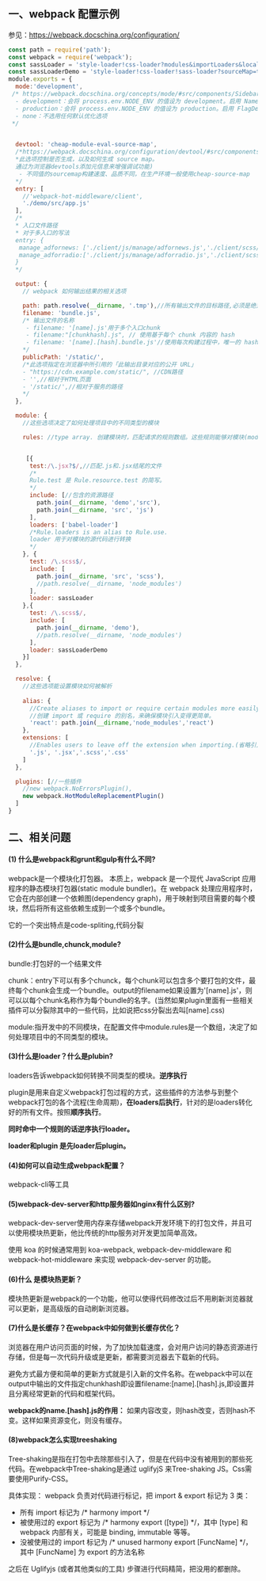 ## 一、webpack 配置示例
参见：<https://webpack.docschina.org/configuration/>

```js
const path = require('path');
const webpack = require('webpack');
const sassLoader = 'style-loader!css-loader?modules&importLoaders&localIdentName=[name]__[local]__[hash:base64:5]!sass-loader?sourceMap=true&sourceMapContents=true';
const sassLoaderDemo = 'style-loader!css-loader!sass-loader?sourceMap=true&sourceMapContents=true';
module.exports = {
  mode:'development',
 /* https://webpack.docschina.org/concepts/mode/#src/components/Sidebar/Sidebar.jsx
  - development：会将 process.env.NODE_ENV 的值设为 development。启用 NamedChunksPlugin 和 NamedModulesPlugin。
  - production：会将 process.env.NODE_ENV 的值设为 production。启用 FlagDependencyUsagePlugin, FlagIncludedChunksPlugin, ModuleConcatenationPlugin, NoEmitOnErrorsPlugin, OccurrenceOrderPlugin, SideEffectsFlagPlugin 和 UglifyJsPlugin.
  - none：不选用任何默认优化选项
 */


  devtool: 'cheap-module-eval-source-map',
  /*https://webpack.docschina.org/configuration/devtool/#src/components/Sidebar/Sidebar.jsx
  *此选项控制是否生成，以及如何生成 source map。
  通过为浏览器devtools添加元信息来增强调试功能) 
   - 不同值的sourcemap构建速度、品质不同，在生产环境一般使用cheap-source-map
  */
  entry: [
    //'webpack-hot-middleware/client',
    './demo/src/app.js'
  ],
  /*
  * 入口文件路径
  * 对于多入口的写法
  entry: {
   manage_adfornews: ['./client/js/manage/adfornews.js','./client/scss/app.scss'],
   manage_adforradio:['./client/js/manage/adforradio.js','./client/scss/app.scss']
  }
  */

  output: {
    // webpack 如何输出结果的相关选项

    path: path.resolve(__dirname, '.tmp'),//所有输出文件的目标路径,必须是绝对路径
    filename: 'bundle.js',
    /* 输出文件的名称
     - filename: '[name].js'用于多个入口chunk
     - filename:"[chunkhash].js", // 使用基于每个 chunk 内容的 hash
     - filename: '[name].[hash].bundle.js'//使用每次构建过程中，唯一的 hash 生成
    */
    publicPath: '/static/',
    /*此选项指定在浏览器中所引用的「此输出目录对应的公开 URL」
    - "https://cdn.example.com/static/", //CDN路径
    - '',//相对于HTML页面
    - '/static/',//相对于服务的路径
    */
  },

  module: {
    //这些选项决定了如何处理项目中的不同类型的模块

    rules: //type array. 创建模块时，匹配请求的规则数组。这些规则能够对模块(module)应用 loader，或者修改解析器(parser)。


     [{
      test:/\.jsx?$/,//匹配.js和.jsx结尾的文件
      /*
      Rule.test 是 Rule.resource.test 的简写。
      */
      include: [//包含的资源路径
        path.join(__dirname, 'demo','src'),
        path.join(__dirname, 'src', 'js')
      ],
      loaders: ['babel-loader']
      /*Rule.loaders is an alias to Rule.use.
      loader 用于对模块的源代码进行转换
      */
    }, {
      test: /\.scss$/,
      include: [
        path.join(__dirname, 'src', 'scss'),
        //path.resolve(__dirname, 'node_modules')
      ],
      loader: sassLoader
    },{
      test: /\.scss$/,
      include: [
        path.join(__dirname, 'demo'),
        //path.resolve(__dirname, 'node_modules')
      ],
      loader: sassLoaderDemo
    }]
  },

  resolve: { 
    //这些选项能设置模块如何被解析
    
    alias: {
      //Create aliases to import or require certain modules more easily. Eg: in app.js, "import React from '../node_modules/react';" can now be written as "import React from 'react"
      //创建 import 或 require 的别名，来确保模块引入变得更简单。
      'react': path.join(__dirname,'node_modules','react')
    },
    extensions: [
      //Enables users to leave off the extension when importing.(省略引入文件的后缀)
      '.js', '.jsx','.scss','.css'
    ]
  },

  plugins: [//一些插件
    //new webpack.NoErrorsPlugin(),
    new webpack.HotModuleReplacementPlugin()
  ]
}
```

## 二、相关问题
#### (1) 什么是webpack和grunt和gulp有什么不同?
webpack是一个模块化打包器。
本质上，webpack 是一个现代 JavaScript 应用程序的静态模块打包器(static module bundler)。在 webpack 处理应用程序时，它会在内部创建一个依赖图(dependency graph)，用于映射到项目需要的每个模块，然后将所有这些依赖生成到一个或多个bundle。

它的一个突出特点是code-spliting,代码分裂

#### (2)什么是bundle,chunck,module?
bundle:打包好的一个结果文件

chunk：entry下可以有多个chunck，每个chunk可以包含多个要打包的文件，最终每个chunk会生成一个bundle。output的filename如果设置为'[name].js'，则可以以每个chunk名称作为每个bundle的名字。(当然如果plugin里面有一些相关插件可以分裂除其中的一些代码，比如说把css分裂出去叫[name].css)

module:指开发中的不同模块，在配置文件中module.rules是一个数组，决定了如何处理项目中的不同类型的模块。

#### (3)什么是loader？什么是plubin?
loaders告诉webpack如何转换不同类型的模块。**逆序执行**

plugin是用来自定义webpack打包过程的方式，这些插件的方法参与到整个webpack打包的各个流程(生命周期)，**在loaders后执行**，针对的是loaders转化好的所有文件。按照**顺序执行**。

**同时命中一个规则的话逆序执行loader。**

**loader和plugin 是先loader后plugin。**

#### (4)如何可以自动生成webpack配置？
webpack-cli等工具

#### (5)webpack-dev-server和http服务器如nginx有什么区别?
webpack-dev-server使用内存来存储webpack开发环境下的打包文件，并且可以使用模块热更新，他比传统的http服务对开发更加简单高效。

使用 koa 的时候通常用到 koa-webpack, webpack-dev-middleware 和 webpack-hot-middleware 来实现 webpack-dev-server 的功能。

#### (6)什么 是模块热更新？
模块热更新是webpack的一个功能，他可以使得代码修改过后不用刷新浏览器就可以更新，是高级版的自动刷新浏览器。

#### (7)什么是长缓存？在webpack中如何做到长缓存优化？
浏览器在用户访问页面的时候，为了加快加载速度，会对用户访问的静态资源进行存储，但是每一次代码升级或是更新，都需要浏览器去下载新的代码。

避免方式最方便和简单的更新方式就是引入新的文件名称。在webpack中可以在output中输出的文件指定chunkhash即设置filename:[name].[hash].js,即设置并且分离经常更新的代码和框架代码。

**webpack的name.[hash].js的作用：**
如果内容改变，则hash改变，否则hash不变。这样如果资源变化，则没有缓存。

#### (8)webpack怎么实现treeshaking
Tree-shaking是指在打包中去除那些引入了，但是在代码中没有被用到的那些死代码。在webpack中Tree-shaking是通过 uglifyjS 来Tree-shaking JS。Css需要使用Purify-CSS。

具体实现：
webpack 负责对代码进行标记，把 import & export 标记为 3 类：

- 所有 import 标记为 /* harmony import */
- 被使用过的 export 标记为 /* harmony export ([type]) */，其中 [type] 和 webpack 内部有关，可能是 binding, immutable 等等。
- 没被使用过的 import 标记为 /* unused harmony export [FuncName] */，其中 [FuncName] 为 export 的方法名称

之后在 Uglifyjs (或者其他类似的工具) 步骤进行代码精简，把没用的都删除。